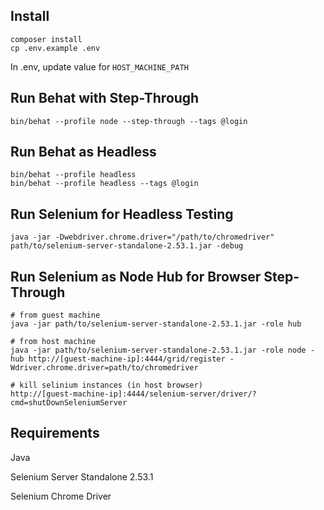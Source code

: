 
## Install
```
composer install
cp .env.example .env
```
In .env, update value for `HOST_MACHINE_PATH`

## Run Behat with Step-Through
```
bin/behat --profile node --step-through --tags @login
```

## Run Behat as Headless
```
bin/behat --profile headless
bin/behat --profile headless --tags @login
```

## Run Selenium for Headless Testing
```
java -jar -Dwebdriver.chrome.driver="/path/to/chromedriver" path/to/selenium-server-standalone-2.53.1.jar -debug
```

## Run Selenium as Node Hub for Browser Step-Through
```
# from guest machine
java -jar path/to/selenium-server-standalone-2.53.1.jar -role hub

# from host machine 
java -jar path/to/selenium-server-standalone-2.53.1.jar -role node -hub http://[guest-machine-ip]:4444/grid/register -Wdriver.chrome.driver=path/to/chromedriver

# kill selinium instances (in host browser)
http://[guest-machine-ip]:4444/selenium-server/driver/?cmd=shutDownSeleniumServer
```

## Requirements

Java

Selenium Server Standalone 2.53.1

Selenium Chrome Driver